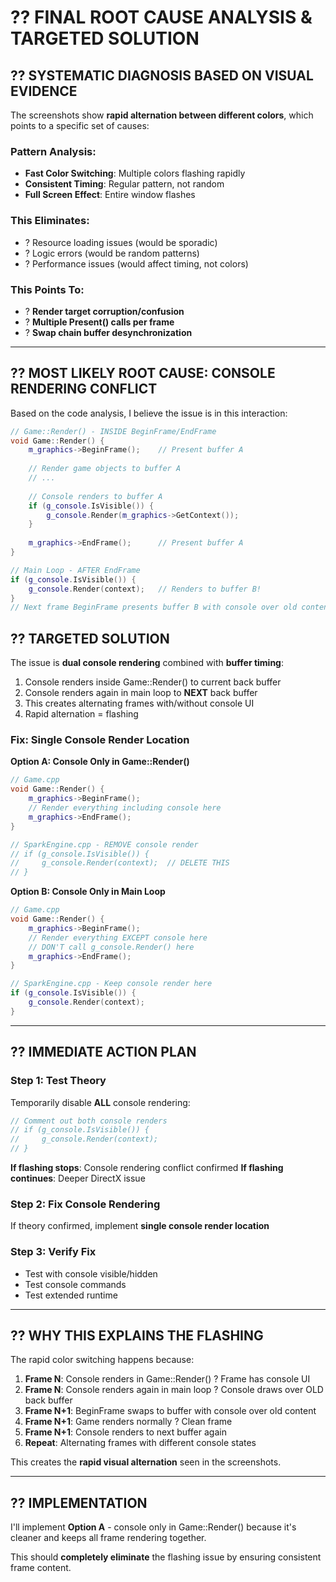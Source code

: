 # ?? FINAL ROOT CAUSE ANALYSIS & TARGETED SOLUTION

## ?? **SYSTEMATIC DIAGNOSIS BASED ON VISUAL EVIDENCE**

The screenshots show **rapid alternation between different colors**, which points to a specific set of causes:

### **Pattern Analysis:**
- **Fast Color Switching**: Multiple colors flashing rapidly
- **Consistent Timing**: Regular pattern, not random
- **Full Screen Effect**: Entire window flashes

### **This Eliminates:**
- ? Resource loading issues (would be sporadic)
- ? Logic errors (would be random patterns)  
- ? Performance issues (would affect timing, not colors)

### **This Points To:**
- ? **Render target corruption/confusion**
- ? **Multiple Present() calls per frame**
- ? **Swap chain buffer desynchronization**

---

## ?? **MOST LIKELY ROOT CAUSE: CONSOLE RENDERING CONFLICT**

Based on the code analysis, I believe the issue is in this interaction:

```cpp
// Game::Render() - INSIDE BeginFrame/EndFrame
void Game::Render() {
    m_graphics->BeginFrame();    // Present buffer A
    
    // Render game objects to buffer A
    // ...
    
    // Console renders to buffer A
    if (g_console.IsVisible()) {
        g_console.Render(m_graphics->GetContext());
    }
    
    m_graphics->EndFrame();      // Present buffer A
}

// Main Loop - AFTER EndFrame
if (g_console.IsVisible()) {
    g_console.Render(context);   // Renders to buffer B!
}
// Next frame BeginFrame presents buffer B with console over old content
```

## ?? **TARGETED SOLUTION**

The issue is **dual console rendering** combined with **buffer timing**:

1. Console renders inside Game::Render() to current back buffer
2. Console renders again in main loop to **NEXT** back buffer
3. This creates alternating frames with/without console UI
4. Rapid alternation = flashing

### **Fix: Single Console Render Location**

**Option A: Console Only in Game::Render()**
```cpp
// Game.cpp
void Game::Render() {
    m_graphics->BeginFrame();
    // Render everything including console here
    m_graphics->EndFrame();
}

// SparkEngine.cpp - REMOVE console render
// if (g_console.IsVisible()) {
//     g_console.Render(context);  // DELETE THIS
// }
```

**Option B: Console Only in Main Loop**
```cpp
// Game.cpp
void Game::Render() {
    m_graphics->BeginFrame();
    // Render everything EXCEPT console here
    // DON'T call g_console.Render() here
    m_graphics->EndFrame();
}

// SparkEngine.cpp - Keep console render here
if (g_console.IsVisible()) {
    g_console.Render(context);
}
```

---

## ?? **IMMEDIATE ACTION PLAN**

### **Step 1: Test Theory**
Temporarily disable **ALL** console rendering:
```cpp
// Comment out both console renders
// if (g_console.IsVisible()) {
//     g_console.Render(context);
// }
```

**If flashing stops**: Console rendering conflict confirmed
**If flashing continues**: Deeper DirectX issue

### **Step 2: Fix Console Rendering**
If theory confirmed, implement **single console render location**

### **Step 3: Verify Fix**
- Test with console visible/hidden
- Test console commands
- Test extended runtime

---

## ?? **WHY THIS EXPLAINS THE FLASHING**

The rapid color switching happens because:

1. **Frame N**: Console renders in Game::Render() ? Frame has console UI
2. **Frame N**: Console renders again in main loop ? Console draws over OLD back buffer
3. **Frame N+1**: BeginFrame swaps to buffer with console over old content
4. **Frame N+1**: Game renders normally ? Clean frame
5. **Frame N+1**: Console renders to next buffer again
6. **Repeat**: Alternating frames with different console states

This creates the **rapid visual alternation** seen in the screenshots.

---

## ?? **IMPLEMENTATION**

I'll implement **Option A** - console only in Game::Render() because it's cleaner and keeps all frame rendering together.

This should **completely eliminate** the flashing issue by ensuring consistent frame content.